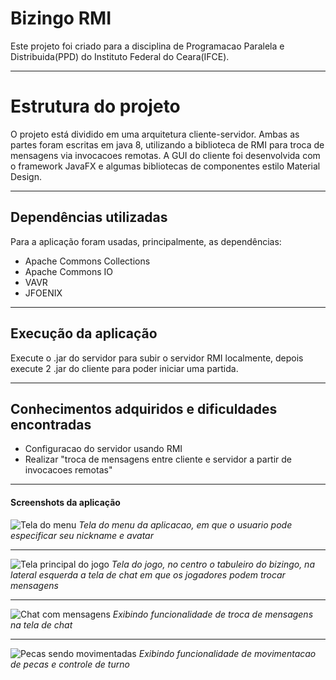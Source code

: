 # Bizingo RMI


Este projeto foi criado para a disciplina de Programacao Paralela e Distribuida(PPD) do Instituto Federal do Ceara(IFCE).

---

# Estrutura do projeto

O projeto está dividido em uma arquitetura cliente-servidor. Ambas as partes foram escritas em java 8, utilizando a biblioteca de RMI para troca de mensagens via invocacoes remotas. A GUI do cliente foi desenvolvida com o framework JavaFX e algumas bibliotecas de componentes estilo Material Design.

---

## Dependências utilizadas

Para a aplicação foram usadas, principalmente, as dependências:

+ Apache Commons Collections
+ Apache Commons IO
+ VAVR
+ JFOENIX

---

## Execução da aplicação

Execute o .jar do servidor para subir o servidor RMI localmente, depois execute 2 .jar do cliente para poder iniciar uma partida.


---

## Conhecimentos adquiridos e dificuldades encontradas

* Configuracao do servidor usando RMI
* Realizar "troca de mensagens entre cliente e servidor a partir de invocacoes remotas"

---

#### Screenshots da aplicação

![Tela do menu](https://i.imgur.com/a8tV7XW.jpg)
  *Tela do menu da aplicacao, em que o usuario pode especificar seu nickname e avatar*

---  
  
![Tela principal do jogo](https://i.imgur.com/qYdPb43.jpg)
  *Tela do jogo, no centro o tabuleiro do bizingo, na lateral esquerda a tela de chat em que os jogadores podem trocar mensagens*
  
 ---
 
 ![Chat com mensagens](https://i.imgur.com/1APzKs7.jpg)
  *Exibindo funcionalidade de troca de mensagens na tela de chat*
  
  ---
  
  ![Pecas sendo movimentadas](https://i.imgur.com/443RHA0.jpg)
  *Exibindo funcionalidade de movimentacao de pecas e controle de turno*
  

